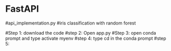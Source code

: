 # FastAPI
#api_implementation.py 
#iris classification with random forest

#Step 1: download the code
#step 2: Open app.py
#Step 3: open conda prompt and type activate myenv
#step 4: type cd <working directory> in the conda prompt
#step 5: 
